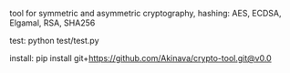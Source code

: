 tool for symmetric and asymmetric cryptography, hashing: AES, ECDSA, Elgamal, RSA, SHA256

test: python test/test.py

install: pip install git+https://github.com/Akinava/crypto-tool.git@v0.0
